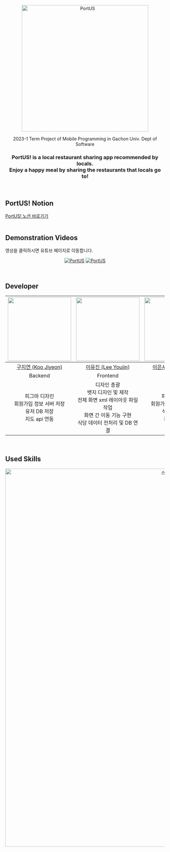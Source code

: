 <p align="center">
    <a href="https://youz2me.notion.site/PortUS-f4da930d1fb349ed81386b46fe24285a?pvs=4"><img alt="PortUS" src="https://github.com/Voldemorp/MP23_TermProject_Voldemorp/assets/80394340/fb6cd226-e6ec-4e43-afc3-10f0d68cb2b4" width="400px"></a>
</p>
<p align="center">
    <a>2023-1 Term Project of Mobile Programming in Gachon Univ. Dept of Software</a>
</p>
<h3 align="center">
    PortUS! is a local restaurant sharing app recommended by locals.
  <br>
    Enjoy a happy meal by sharing the restaurants that locals go to!
</h3>
<br>

## PortUS! Notion
[PortUS! 노션 바로가기](https://youz2me.notion.site/PortUS-f4da930d1fb349ed81386b46fe24285a?pvs=4)
<br><br>

## Demonstration Videos
영상을 클릭하시면 유튜브 페이지로 이동합니다.
<p align="center">
  <a href="https://www.youtube.com/watch?v=r7WVwR2KbIU"><img alt="PortUS" src="http://img.youtube.com/vi/r7WVwR2KbIU/0.jpg"></a>
  <a href="https://www.youtube.com/watch?v=EutzaDpiAtc"><img alt="PortUS" src="http://img.youtube.com/vi/EutzaDpiAtc/0.jpg"></a>
</p>
<br>

## Developer
| <img width="200px" src="https://avatars.githubusercontent.com/u/113963153?v=4"/> | <img width="200px" src="https://avatars.githubusercontent.com/u/80394340?s=64&v=4"/> | <img width="200px" src="https://avatars.githubusercontent.com/u/79636843?v=4"/> | <img width="200px" src="https://avatars.githubusercontent.com/u/102430339?v=4"/> | <img width="200px" src="https://avatars.githubusercontent.com/u/80667141?s=64&v=4"/> |
|:-----:|:-----:|:-----:|:-----:|:-----:|
|[구지연 (Koo Jiyeon)](https://github.com/KOOJIYE0N)|[이유진 (Lee Youjin)](https://github.com/youz2me)|[이은서 (Lee Eunseo)](https://github.com/LES0915)|[최수미 (Choi Sumi)](https://github.com/Br2ath)|[최지우 (Choi Jeewoo)](https://github.com/cjw020607)|
|Backend|Frontend|Backend|Frontend|Frontend|
|피그마 디자인<br>회원가입 정보 서버 저장<br>유저 DB 저장<br>지도 api 연동|디자인 총괄<br>뱃지 디자인 및 제작<br>전체 화면 xml 레이아웃 파일 작업<br>화면 간 이동 기능 구현<br>식당 데이터 전처리 및 DB 연결|피그마 디자인<br>회원가입 정보 서버 저장<br>식당 DB 저장<br>좌표계 수정|피그마 디자인<br>로그인 페이지 기능 구현<br>마이페이지 기능 구현<br>팝업창 기능 구현|피그마 디자인<br>스플래시 페이지 기능 구현<br>회원 가입 페이지 기능 구현<br>주소 설정 api 연동 & 기능 구현<br>메인 페이지 기능 구현<br>식당 정보 페이지 기능 구현|
<br>

## Used Skills
<picture align="center">
  <img width="1195" alt="스크린샷 2023-06-06 오후 11 08 59" src="https://github.com/Voldemorp/MP23_TermProject_Voldemorp/assets/80394340/9157d65c-6717-437d-b2b7-3f230c5d71db">
</picture>
